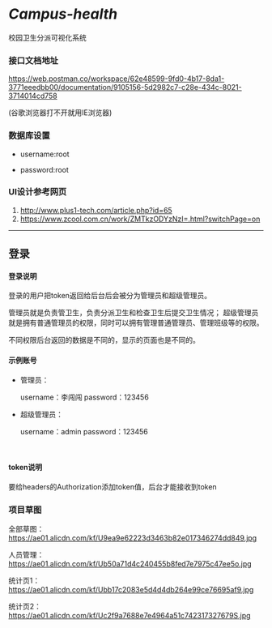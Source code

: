 # *Campus-health*
校园卫生分派可视化系统

### 接口文档地址
https://web.postman.co/workspace/62e48599-9fd0-4b17-8da1-3771eeedbb00/documentation/9105156-5d2982c7-c28e-434c-8021-3714014cd758

(谷歌浏览器打不开就用IE浏览器)



### 数据库设置
+ username:root


+ password:root



### UI设计参考网页

1. http://www.plus1-tech.com/article.php?id=65
2. https://www.zcool.com.cn/work/ZMTkzODYzNzI=.html?switchPage=on


---





## 登录

#### 登录说明

登录的用户把token返回给后台后会被分为管理员和超级管理员。

管理员就是负责管卫生，负责分派卫生和检查卫生后提交卫生情况；
超级管理员就是拥有普通管理员的权限，同时可以拥有管理普通管理员、管理班级等的权限。

不同权限后台返回的数据是不同的，显示的页面也是不同的。

#### 示例账号

+ 管理员：

  username：李闯闯
  password：123456

+ 超级管理员：

  username：admin
  password：123456

  ​

#### token说明

要给headers的Authorization添加token值，后台才能接收到token



### 项目草图

全部草图：https://ae01.alicdn.com/kf/U9ea9e62223d3463b82e017346274dd849.jpg

人员管理：https://ae01.alicdn.com/kf/Ub50a71d4c240455b8fed7e7975c47ee5o.jpg

统计页1：https://ae01.alicdn.com/kf/Ubb17c2083e5d4d4db264e99ce76695af9.jpg

统计页2：https://ae01.alicdn.com/kf/Uc2f9a7688e7e4964a51c742317327679S.jpg



